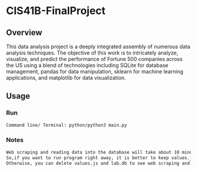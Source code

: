 # CIS41B-FinalProject
## Overview
This data analysis project is a deeply integrated assembly of numerous data analysis techniques. The objective of this work is to intricately analyze, visualize, and predict the performance of Fortune 500 companies across the US using a blend of technologies including SQLite for database management, pandas for data manipulation, sklearn for machine learning applications, and matplotlib for data visualization.

## Usage

### Run
``` bash
Command line/ Terminal: python/python3 main.py
```
### Notes
``` bash
Web scraping and reading data into the database will take about 10 minutes.
So,if you want to run program right away, it is better to keep values.js and lab.db.
Otherwise, you can delete values.js and lab.db to see web scraping and reading data from excel files process happen.
```

